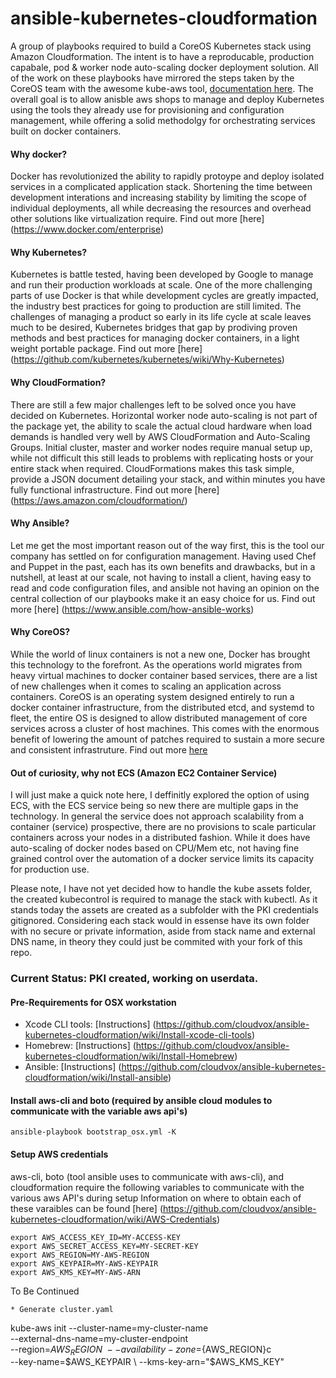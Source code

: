 ansible-kubernetes-cloudformation
===
A group of playbooks required to build a CoreOS Kubernetes stack using Amazon Cloudformation. The intent is to have a reproducable, production capabale, pod & worker node auto-scaling docker deployment solution. All of the work on these playbooks have mirrored the steps taken by the CoreOS team with the awesome kube-aws tool, [documentation here](https://coreos.com/kubernetes/docs/latest/kubernetes-on-aws.html). The overall goal is to allow anisble aws shops to manage and deploy Kubernetes using the tools they already use for provisioning and configuration management, while offering a solid methodolgy for orchestrating services built on docker containers.

#### Why docker? 
Docker has revolutionized the ability to rapidly protoype and deploy isolated services in a complicated application stack. Shortening the time between development interations and increasing stability by limiting the scope of individual deployments, all while decreasing the resources and overhead other solutions like virtualization require. Find out more [here] (https://www.docker.com/enterprise)

#### Why Kubernetes?
Kubernetes is battle tested, having been developed by Google to manage and run their production workloads at scale. One of the more challenging parts of use Docker is that while development cycles are greatly impacted, the industry best practices for going to production are still limited. The challenges of managing a product so early in its life cycle at scale leaves much to be desired, Kubernetes bridges that gap by prodiving proven methods and best practices for managing docker containers, in a light weight portable package. Find out more [here] (https://github.com/kubernetes/kubernetes/wiki/Why-Kubernetes)

#### Why CloudFormation?
There are still a few major challenges left to be solved once you have decided on Kubernetes. Horizontal worker node auto-scaling is not part of the package yet, the ability to scale the actual cloud hardware when load demands is handled very well by AWS CloudFormation and Auto-Scaling Groups. Initial cluster, master and worker nodes require manual setup up, while not difficult this still leads to problems with replicating hosts or your entire stack when required. CloudFormations makes this task simple, provide a JSON document detailing your stack, and within minutes you have fully functional infrastructure. Find out more [here] (https://aws.amazon.com/cloudformation/)

#### Why Ansible?
Let me get the most important reason out of the way first, this is the tool our company has settled on for configuration management. Having used Chef and Puppet in the past, each has its own benefits and drawbacks, but in a nutshell, at least at our scale, not having to install a client, having easy to read and code configuration files, and ansible not having an opinion on the central collection of our playbooks make it an easy choice for us. Find out more [here] (https://www.ansible.com/how-ansible-works)

#### Why CoreOS?
While the world of linux containers is not a new one, Docker has brought this technology to the forefront. As the operations world migrates from heavy virtual machines to docker container based services, there are a list of new challenges when it comes to scaling an application across containers. CoreOS is an operating system designed entirely to run a docker container infrastructure, from the distributed etcd, and systemd to fleet, the entire OS is designed to allow distributed management of core services across a cluster of host machines. This comes with the enormous benefit of lowering the amount of patches required to sustain a more secure and consistent infrastruture. Find out more [here](https://coreos.com/using-coreos/)

#### Out of curiosity, why not ECS (Amazon EC2 Container Service)
I will just make a quick note here, I deffinitly explored the option of using ECS, with the ECS service being so new there are multiple gaps in the technology. In general the service does not approach scalability from a container (service) prospective, there are no provisions to scale particular containers across your nodes in a distributed fashion. While it does have auto-scaling of docker nodes based on CPU/Mem etc, not having fine grained control over the automation of a docker service limits its capacity for production use.

Please note, I have not yet decided how to handle the kube assets folder, the created kubecontrol is required to manage the stack with kubectl. As it stands today the assets are created as a subfolder with the PKI credentials gitignored. Considering each stack would in essense have its own folder with no secure or private information, aside from stack name and external DNS name, in theory they could just be commited with your fork of this repo.

### Current Status: PKI created, working on userdata.

#### Pre-Requirements for OSX workstation
* Xcode CLI tools: [Instructions] (https://github.com/cloudvox/ansible-kubernetes-cloudformation/wiki/Install-xcode-cli-tools)
* Homebrew: [Instructions] (https://github.com/cloudvox/ansible-kubernetes-cloudformation/wiki/Install-Homebrew)
* Ansible: [Instructions] (https://github.com/cloudvox/ansible-kubernetes-cloudformation/wiki/Install-ansible)


#### Install aws-cli and boto (required by ansible cloud modules to communicate with the variable aws api's)
```
ansible-playbook bootstrap_osx.yml -K
```

#### Setup AWS credentials
aws-cli, boto (tool ansible uses to communicate with aws-cli), and cloudformation require the following variables to communicate with the various aws API's during setup
Information on where to obtain each of these varaibles can be found [here] (https://github.com/cloudvox/ansible-kubernetes-cloudformation/wiki/AWS-Credentials)
```
export AWS_ACCESS_KEY_ID=MY-ACCESS-KEY
export AWS_SECRET_ACCESS_KEY=MY-SECRET-KEY
export AWS_REGION=MY-AWS-REGION
export AWS_KEYPAIR=MY-AWS-KEYPAIR
export AWS_KMS_KEY=MY-AWS-ARN
```

To Be Continued


```
* Generate cluster.yaml
```
kube-aws init --cluster-name=my-cluster-name \
--external-dns-name=my-cluster-endpoint \
--region=$AWS_REGION \
--availability-zone=${AWS_REGION}c \
--key-name=$AWS_KEYPAIR \
--kms-key-arn="$AWS_KMS_KEY"
```
